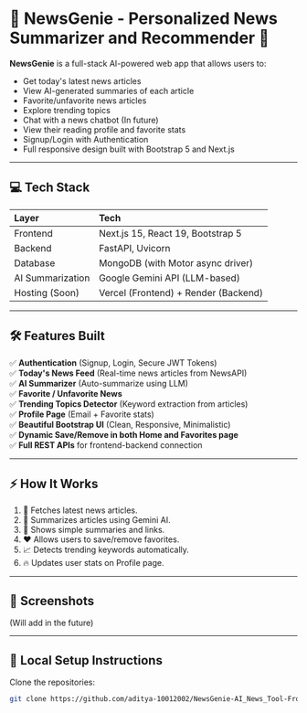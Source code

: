 # 📰 NewsGenie - Personalized News Summarizer and Recommender 🚀

**NewsGenie** is a full-stack AI-powered web app that allows users to:
- Get today's latest news articles
- View AI-generated summaries of each article
- Favorite/unfavorite news articles
- Explore trending topics
- Chat with a news chatbot (In future)
- View their reading profile and favorite stats
- Signup/Login with Authentication
- Full responsive design built with Bootstrap 5 and Next.js

---

## 💻 Tech Stack

| Layer | Tech |
|:-----|:-----|
| Frontend | Next.js 15, React 19, Bootstrap 5 |
| Backend | FastAPI, Uvicorn |
| Database | MongoDB (with Motor async driver) |
| AI Summarization | Google Gemini API (LLM-based) |
| Hosting (Soon) | Vercel (Frontend) + Render (Backend) |

---

## 🛠 Features Built

✅ **Authentication** (Signup, Login, Secure JWT Tokens)  
✅ **Today's News Feed** (Real-time news articles from NewsAPI)  
✅ **AI Summarizer** (Auto-summarize using LLM)  
✅ **Favorite / Unfavorite News**  
✅ **Trending Topics Detector** (Keyword extraction from articles)  
✅ **Profile Page** (Email + Favorite stats)  
✅ **Beautiful Bootstrap UI** (Clean, Responsive, Minimalistic)  
✅ **Dynamic Save/Remove in both Home and Favorites page**  
✅ **Full REST APIs** for frontend-backend connection

---

## ⚡ How It Works

1. 📰 Fetches latest news articles.
2. 🧠 Summarizes articles using Gemini AI.
3. 💬 Shows simple summaries and links.
4. ❤️ Allows users to save/remove favorites.
5. 📈 Detects trending keywords automatically.
6. 🔥 Updates user stats on Profile page.

---

## 📸 Screenshots

(Will add in the future)

---

## 🚀 Local Setup Instructions

Clone the repositories:

```bash
git clone https://github.com/aditya-10012002/NewsGenie-AI_News_Tool-Frontend.git
